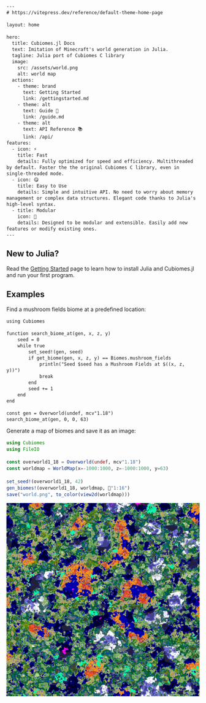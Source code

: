 ```@raw html
---
# https://vitepress.dev/reference/default-theme-home-page

layout: home

hero:
  title: Cubiomes.jl Docs
  text: Imitation of Minecraft's world generation in Julia.
  tagline: Julia port of Cubiomes C library
  image:
    src: /assets/world.png
    alt: world map
  actions:
    - theme: brand
      text: Getting Started
      link: /gettingstarted.md
    - theme: alt
      text: Guide 📖
      link: /guide.md
    - theme: alt
      text: API Reference 📚
      link: /api/
features:
  - icon: ⚡
    title: Fast
    details: Fully optimized for speed and efficiency. Multithreaded by default. Faster the the original Cubiomes C library, even in single-threaded mode.
  - icon: 😋
    title: Easy to Use
    details: Simple and intuitive API. No need to worry about memory management or complex data structures. Elegant code thanks to Julia's high-level syntax.
  - title: Modular
    icon: 🧩
    details: Designed to be modular and extensible. Easily add new features or modify existing ones.
---
```

## New to Julia?

Read the [Getting Started](gettingstarted.md) page to learn how to install Julia and Cubiomes.jl and run your first program.

## Examples

Find a mushroom fields biome at a predefined location:

```@example language=julia
using Cubiomes

function search_biome_at(gen, x, z, y)
    seed = 0
    while true
        set_seed!(gen, seed)
        if get_biome(gen, x, z, y) == Biomes.mushroom_fields
            println("Seed $seed has a Mushroom Fields at $((x, z, y))")
            break
        end
        seed += 1
    end
end

const gen = Overworld(undef, mcv"1.18")
search_biome_at(gen, 0, 0, 63)
```

Generate a map of biomes and save it as an image:

```julia
using Cubiomes
using FileIO

const overworld1_18 = Overworld(undef, mcv"1.18")
const worldmap = WorldMap(x=-1000:1000, z=-1000:1000, y=63)

set_seed!(overworld1_18, 42)
gen_biomes!(overworld1_18, worldmap, 📏"1:16")
save("world.png", to_color(view2d(worldmap)))
```

![world.png](assets/world.png)
